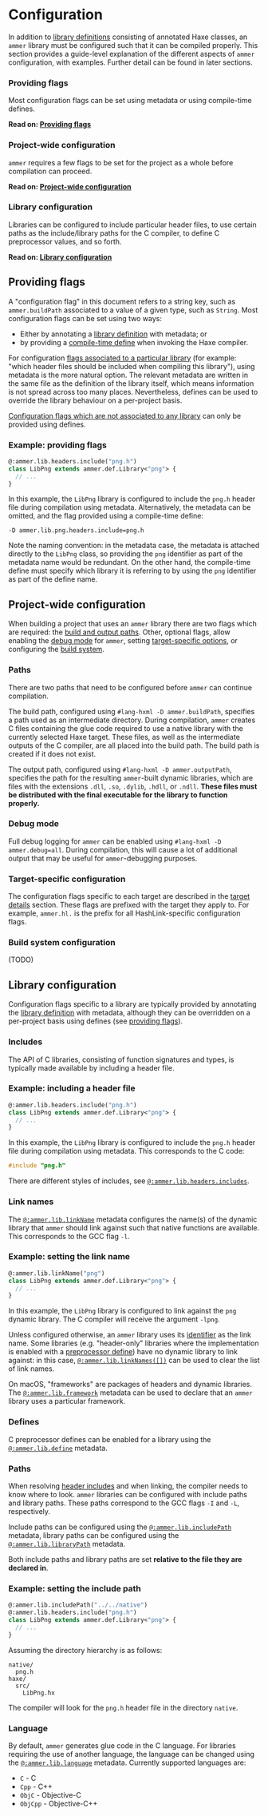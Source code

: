 <!--menu:Configuration-->
<!--label:configuration-->
# Configuration

In addition to [library definitions](definition) consisting of annotated Haxe classes, an `ammer` library must be configured such that it can be compiled properly. This section provides a guide-level explanation of the different aspects of `ammer` configuration, with examples. Further detail can be found in later sections.

### Providing flags

Most configuration flags can be set using metadata or using compile-time defines.

**Read on: [Providing flags](configuration-providing)**

### Project-wide configuration

`ammer` requires a few flags to be set for the project as a whole before compilation can proceed.

**Read on: [Project-wide configuration](configuration-project)**

### Library configuration

Libraries can be configured to include particular header files, to use certain paths as the include/library paths for the C compiler, to define C preprocessor values, and so forth.

**Read on: [Library configuration](configuration-library)**

<!--label:configuration-providing-->
## Providing flags

A "configuration flag" in this document refers to a string key, such as `ammer.buildPath` associated to a value of a given type, such as `String`. Most configuration flags can be set using two ways:

- Either by annotating a [library definition](definition-library) with metadata; or
- by providing a [compile-time define](https://haxe.org/manual/lf-condition-compilation.html) when invoking the Haxe compiler.

For configuration [flags associated to a particular library](configuration-library) (for example: "which header files should be included when compiling this library"), using metadata is the more natural option. The relevant metadata are written in the same file as the definition of the library itself, which means information is not spread across too many places. Nevertheless, defines can be used to override the library behaviour on a per-project basis.

[Configuration flags which are not associated to any library](configuration-project) can only be provided using defines.

<div class="example">

### Example: providing flags

```haxe
@:ammer.lib.headers.include("png.h")
class LibPng extends ammer.def.Library<"png"> {
  // ...
}
```

In this example, the `LibPng` library is configured to include the `png.h` header file during compilation using metadata. Alternatively, the metadata can be omitted, and the flag provided using a compile-time define:

```hxml
-D ammer.lib.png.headers.include=png.h
```

Note the naming convention: in the metadata case, the metadata is attached directly to the `LibPng` class, so providing the `png` identifier as part of the metadata name would be redundant. On the other hand, the compile-time define must specify which library it is referring to by using the `png` identifier as part of the define name.
</div>

<!--label:configuration-project-->
## Project-wide configuration

When building a project that uses an `ammer` library there are two flags which are required: the [build and output paths](configuration-project#paths). Other, optional flags, allow enabling the [debug mode](configuration-project#debug) for `ammer`, setting [target-specific options](configuration-project#target), or configuring the [build system](configuration-project#build).

<!--sublabel:paths-->
### Paths

There are two paths that need to be configured before `ammer` can continue compilation.

The build path, configured using `#lang-hxml -D ammer.buildPath`, specifies a path used as an intermediate directory. During compilation, `ammer` creates C files containing the glue code required to use a native library with the currently selected Haxe target. These files, as well as the intermediate outputs of the C compiler, are all placed into the build path. The build path is created if it does not exist.

The output path, configured using `#lang-hxml -D ammer.outputPath`, specifies the path for the resulting `ammer`-built dynamic libraries, which are files with the extensions `.dll`, `.so`, `.dylib`, `.hdll`, or `.ndll`. **These files must be distributed with the final executable for the library to function properly.**

<!--sublabel:debug-->
### Debug mode

Full debug logging for `ammer` can be enabled using `#lang-hxml -D ammer.debug=all`. During compilation, this will cause a lot of additional output that may be useful for `ammer`-debugging purposes.

<!--sublabel:target-->
### Target-specific configuration

The configuration flags specific to each target are described in the [target details](target) section. These flags are prefixed with the target they apply to. For example, `ammer.hl.` is the prefix for all HashLink-specific configuration flags.

<!--sublabel:build-->
### Build system configuration

(TODO)

<!--label:configuration-library-->
## Library configuration

Configuration flags specific to a library are typically provided by annotating the [library definition](definition-library) with metadata, although they can be overridden on a per-project basis using defines (see [providing flags](configuration-providing)).

<!--sublabel:includes-->
### Includes

The API of C libraries, consisting of function signatures and types, is typically made available by including a header file.

<div class="example">

### Example: including a header file

```haxe
@:ammer.lib.headers.include("png.h")
class LibPng extends ammer.def.Library<"png"> {
  // ...
}
```

In this example, the `LibPng` library is configured to include the `png.h` header file during compilation using metadata. This corresponds to the C code:

```c
#include "png.h"
```
</div>

There are different styles of includes, see [`@:ammer.lib.headers.includes`](ref-flags#lib.headers).

<!--sublabel:link-names-->
### Link names

The [`@:ammer.lib.linkName`](ref-flags#lib.linknames) metadata configures the name(s) of the dynamic library that `ammer` should link against such that native functions are available. This corresponds to the GCC flag `-l`.

<div class="example">

### Example: setting the link name

```haxe
@:ammer.lib.linkName("png")
class LibPng extends ammer.def.Library<"png"> {
  // ...
}
```

In this example, the `LibPng` library is configured to link against the `png` dynamic library. The C compiler will receive the argument `-lpng`.
</div>

Unless configured otherwise, an `ammer` library uses its [identifier](definition-library) as the link name. Some libraries (e.g. "header-only" libraries where the implementation is enabled with a [preprocessor define](#defines)) have no dynamic library to link against: in this case, [`@:ammer.lib.linkNames([])`](ref-flags#lib.linknames) can be used to clear the list of link names.

On macOS, "frameworks" are packages of headers and dynamic libraries. The [`@:ammer.lib.framework`](ref-flags#lib.frameworks) metadata can be used to declare that an `ammer` library uses a particular framework.

<!--sublabel:defines-->
### Defines

C preprocessor defines can be enabled for a library using the [`@:ammer.lib.define`](ref-flags#lib.defines) metadata.

<!--sublabel:paths-->
### Paths

When resolving [header includes](#includes) and when linking, the compiler needs to know where to look. `ammer` libraries can be configured with include paths and library paths. These paths correspond to the GCC flags `-I` and `-L`, respectively.

Include paths can be configured using the [`@:ammer.lib.includePath`](ref-flags#lib.includepaths) metadata, library paths can be configured using the [`@:ammer.lib.libraryPath`](ref-flags#lib.librarypaths) metadata.

Both include paths and library paths are set **relative to the file they are declared in**.

<div class="example">

### Example: setting the include path

```haxe
@:ammer.lib.includePath("../../native")
@:ammer.lib.headers.include("png.h")
class LibPng extends ammer.def.Library<"png"> {
  // ...
}
```

Assuming the directory hierarchy is as follows:

```
native/
  png.h
haxe/
  src/
    LibPng.hx
```

The compiler will look for the `png.h` header file in the directory `native`.
</div>

<!--sublabel:language-->
### Language

By default, `ammer` generates glue code in the C language. For libraries requiring the use of another language, the language can be changed using the [`@:ammer.lib.language`](ref-flags#lib.language) metadata. Currently supported languages are:

- `C` - C
- `Cpp` - C++
- `ObjC` - Objective-C
- `ObjCpp` - Objective-C++
